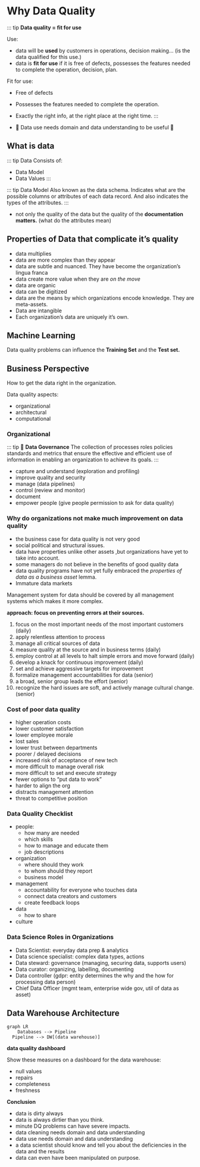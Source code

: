 # Why Data Quality

::: tip **Data quality = fit for use**

Use:

- data will be **used** by customers in operations, decision making… (is the data qualified for this use.)
- data is **fit for use** if it is free of defects, possesses the features needed to complete the operation, decision, plan.


Fit for use:

- Free of defects
- Possesses the features needed to complete the operation.
- Exactly the right info, at the right place at the right time.
:::

- 🚧 Data use needs domain and data understanding to be useful 🚧

## What is data

::: tip Data
Consists of:
- Data Model
- Data Values
:::

::: tip Data Model
Also known as the data schema. Indicates what are the possible columns or attributes of each data record. And also indicates the types of the attributes.
:::

- not only the quality of the data but the quality of the **documentation matters.** (what do the attributes mean)

## Properties of Data that complicate it’s quality

- data multiplies
- data are more complex than they appear
- data are subtle and nuanced. They have become the organization’s lingua franca
- data create more value when they are *on the move*
- data are organic
- data can be digitized
- data are the means by which organizations encode knowledge. They are meta-assets.
- Data are intangible
- Each organization’s data are uniquely it’s own.

## Machine Learning

Data quality problems can influence the **Training Set** and the **Test set.**

## Business Perspective

How to get the data right in the organization. 

Data quality aspects:

- organizational
- architectural
- computational

### Organizational

::: tip 🚨 **Data Governance**
The collection of processes roles policies standards and metrics that ensure the effective and efficient use of information in enabling an organization to achieve its goals.
:::

- capture and understand (exploration and profiling)
- improve quality and security
- manage (data pipelines)
- control (review and monitor)
- document
- empower people (give people permission to ask for data quality)

### Why do organizations not make much improvement on data quality

- the business case for data quality is not very good
- social political and structural issues.
- data have properties unlike other assets ,but organizations have yet to take into account.
- some managers do not believe in the benefits of good quality data
- data quality programs have not yet fully embraced the *properties of data as a business asset*  lemma.
- Immature data markets

Management system for data should be covered by all management systems which makes it more complex.

**approach: focus on preventing errors at their sources.**

1. focus on the most important needs of the most important customers (daily)
2. apply relentless attention to process
3. manage all critical sources of data
4. measure quality at the source and in business terms (daily)
5. employ control at all levels to halt simple errors and move forward (daily)
6. develop a knack for continuous improvement (daily)
7. set and achieve aggressive targets for improvement
8. formalize management accountabilities for data (senior)
9. a broad, senior group leads the effort (senior)
10. recognize the hard issues are soft, and actively manage cultural change. (senior)

### Cost of poor data quality

- higher operation costs
- lower customer satisfaction
- lower employee morale
- lost sales
- lower trust between departments
- poorer / delayed decisions
- increased risk of acceptance of new tech
- more difficult to manage overall risk
- more difficult to set and execute strategy
- fewer options to “put data to work”
- harder to align the org
- distracts management attention
- threat to competitive position

### Data Quality Checklist

- people:
    - how many are needed
    - which skills
    - how to manage and educate them
    - job descriptions
- organization
    - where should they work
    - to whom should they report
    - business model
- management
    - accountability for everyone who touches data
    - connect data creators and customers
    - create feedback loops
- data
    - how to share
- culture

### Data Science Roles in Organizations

- Data Scientist: everyday data prep & analytics
- Data science specialist: complex data types, actions
- Data steward: governance (managing, securing data, supports users)
- Data curator: organizing, labelling, documenting
- Data controller (gdpr: entity determines the why and the how for processing data person)
- Chief Data Officer (mgmt team, enterprise wide gov, util of data as asset)

## Data Warehouse Architecture

```mermaid
graph LR
	Databases --> Pipeline
  Pipeline --> DW[(data warehouse)]
```

**data quality dashboard**

Show these measures on a dashboard for the data warehouse:

- null values
- repairs
- completeness
- freshness

**Conclusion**

- data is dirty always
- data is always dirtier than you think.
- minute DQ problems can have severe impacts.
- data cleaning needs domain and data understanding
- data use needs domain and data understanding
- a data scientist should know and tell you about the deficiencies in the data and the results
- data can even have been manipulated on purpose.